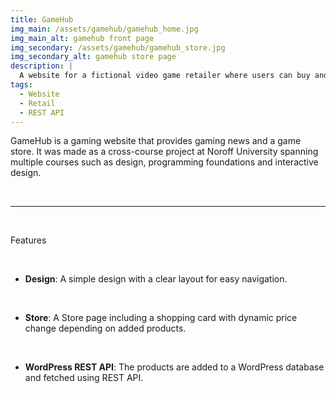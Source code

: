```yaml
---
title: GameHub
img_main: /assets/gamehub/gamehub_home.jpg
img_main_alt: gamehub front page
img_secondary: /assets/gamehub/gamehub_store.jpg
img_secondary_alt: gamehub store page
description: |
  A website for a fictional video game retailer where users can buy and sell games as well as read the latest news from the world of gaming.
tags:
  - Website
  - Retail
  - REST API
---
```


<p class="text-2xl">
  GameHub is a gaming website that provides gaming news and a game store. It was made as a cross-course project at Noroff University spanning multiple courses such as design, programming foundations and interactive design.
</p>

&nbsp;

---

&nbsp;

<p class="text-lg font-bold">
  Features
</p>

&nbsp;

- **Design**: A simple design with a clear layout for easy navigation.

&nbsp;

- **Store**: A Store page including a shopping card with dynamic price change depending on added products.

&nbsp;

- **WordPress REST API**: The products are added to a WordPress database and fetched using REST API.
